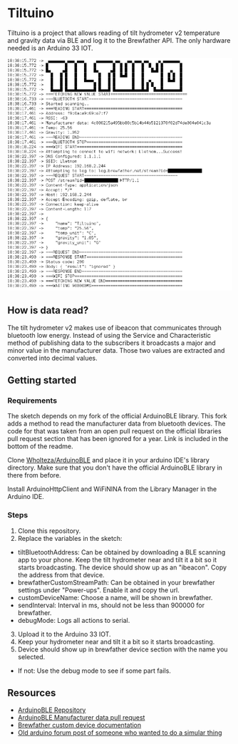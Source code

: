 # Tiltuino

Tiltuino is a project that allows reading of tilt hydrometer v2 temperature and gravity data via BLE and log it to the Brewfather API. The only hardware needed is an Arduino 33 IOT.

![](./serial.png)

## How is data read?

The tilt hydrometer v2 makes use of ibeacon that communicates through bluetooth low energy. Instead of using the Service and Characteristic method of publishing data to the subscribers it broadcasts a major and minor value in the manufacturer data. Those two values are extracted and converted into decimal values.

## Getting started

### Requirements

The sketch depends on my fork of the official ArduinoBLE library. This fork adds a method to read the manufacturer data from bluetooth devices. The code for that was taken from an open pull request on the official libraries pull request section that has been ignored for a year. Link is included in the bottom of the readme.

Clone [Wholteza/ArduinoBLE](https://github.com/Wholteza/ArduinoBLE) and place it in your arduino IDE's library directory. Make sure that you don't have the official ArduinoBLE library in there from before.

Install ArduinoHttpClient and WiFiNINA from the Library Manager in the Arduino IDE.

### Steps

1. Clone this repository.
2. Replace the variables in the sketch:

- tiltBluetoothAddress: Can be obtained by downloading a BLE scanning app to your phone. Keep the tilt hydrometer near and tilt it a bit so it starts broadcasting. The device should show up as an "ibeacon". Copy the address from that device.
- brewfatherCustomStreamPath: Can be obtained in your brewfather settings under "Power-ups". Enable it and copy the url.
- customDeviceName: Choose a name, will be shown in brewfather.
- sendInterval: Interval in ms, should not be less than 900000 for brewfather.
- debugMode: Logs all actions to serial.

3. Upload it to the Arduino 33 IOT.
4. Keep your hydrometer near and tilt it a bit so it starts broadcasting.
5. Device should show up in brewfather device section with the name you selected.

- If not: Use the debug mode to see if some part fails.

## Resources

- [ArduinoBLE Repository](https://github.com/arduino-libraries/ArduinoBLE)
- [ArduinoBLE Manufacturer data pull request](https://github.com/arduino-libraries/ArduinoBLE/pull/53)
- [Brewfather custom device documentation](https://docs.brewfather.app/integrations/custom-stream)
- [Old arduino forum post of someone who wanted to do a simular thing](https://forum.arduino.cc/index.php?topic=626200.0)
